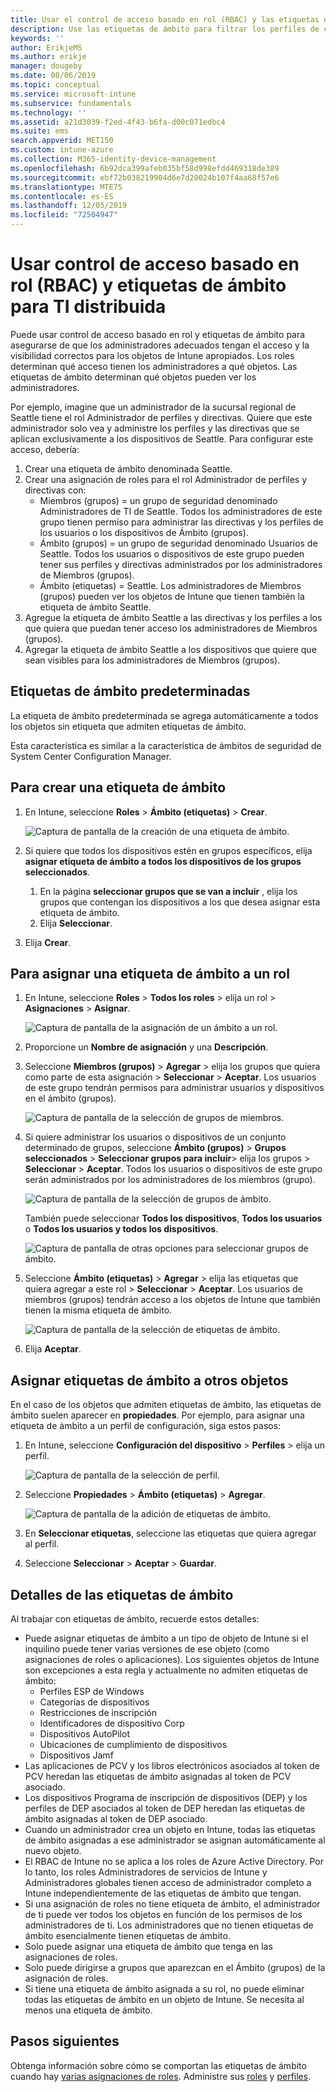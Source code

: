```yaml
---
title: Usar el control de acceso basado en rol (RBAC) y las etiquetas de ámbito para distribuirlo en Intune | Microsoft Docs
description: Use las etiquetas de ámbito para filtrar los perfiles de configuración por roles específicos.
keywords: ''
author: ErikjeMS
ms.author: erikje
manager: dougeby
ms.date: 08/06/2019
ms.topic: conceptual
ms.service: microsoft-intune
ms.subservice: fundamentals
ms.technology: ''
ms.assetid: a21d3039-f2ed-4f43-b6fa-d00c071edbc4
ms.suite: ems
search.appverid: MET150
ms.custom: intune-azure
ms.collection: M365-identity-device-management
ms.openlocfilehash: 6b92dca399afeb035bf58d998efdd469318de389
ms.sourcegitcommit: ebf72b038219904d6e7d20024b107f4aa68f57e6
ms.translationtype: MTE75
ms.contentlocale: es-ES
ms.lasthandoff: 12/05/2019
ms.locfileid: "72504947"
---
```

# <a name="use-role-based-access-control-rbac-and-scope-tags-for-distributed-it"></a>Usar control de acceso basado en rol (RBAC) y etiquetas de ámbito para TI distribuida

Puede usar control de acceso basado en rol y etiquetas de ámbito para asegurarse de que los administradores adecuados tengan el acceso y la visibilidad correctos para los objetos de Intune apropiados. Los roles determinan qué acceso tienen los administradores a qué objetos. Las etiquetas de ámbito determinan qué objetos pueden ver los administradores.

Por ejemplo, imagine que un administrador de la sucursal regional de Seattle tiene el rol Administrador de perfiles y directivas. Quiere que este administrador solo vea y administre los perfiles y las directivas que se aplican exclusivamente a los dispositivos de Seattle. Para configurar este acceso, debería:

1. Crear una etiqueta de ámbito denominada Seattle.
2. Crear una asignación de roles para el rol Administrador de perfiles y directivas con: 
    - Miembros (grupos) = un grupo de seguridad denominado Administradores de TI de Seattle. Todos los administradores de este grupo tienen permiso para administrar las directivas y los perfiles de los usuarios o los dispositivos de Ámbito (grupos).
    - Ámbito (grupos) = un grupo de seguridad denominado Usuarios de Seattle. Todos los usuarios o dispositivos de este grupo pueden tener sus perfiles y directivas administrados por los administradores de Miembros (grupos). 
    - Ámbito (etiquetas) = Seattle. Los administradores de Miembros (grupos) pueden ver los objetos de Intune que tienen también la etiqueta de ámbito Seattle.
3. Agregue la etiqueta de ámbito Seattle a las directivas y los perfiles a los que quiera que puedan tener acceso los administradores de Miembros (grupos).
4. Agregar la etiqueta de ámbito Seattle a los dispositivos que quiere que sean visibles para los administradores de Miembros (grupos). 

## <a name="default-scope-tag"></a>Etiquetas de ámbito predeterminadas
La etiqueta de ámbito predeterminada se agrega automáticamente a todos los objetos sin etiqueta que admiten etiquetas de ámbito.

Esta característica es similar a la característica de ámbitos de seguridad de System Center Configuration Manager. 

## <a name="to-create-a-scope-tag"></a>Para crear una etiqueta de ámbito

1. En Intune, seleccione **Roles** > **Ámbito (etiquetas)**  > **Crear**.

    ![Captura de pantalla de la creación de una etiqueta de ámbito.](./media/scope-tags/create-scope-tag.png)

3. Si quiere que todos los dispositivos estén en grupos específicos, elija **asignar etiqueta de ámbito a todos los dispositivos de los grupos seleccionados**.
    1. En la página **seleccionar grupos que se van a incluir** , elija los grupos que contengan los dispositivos a los que desea asignar esta etiqueta de ámbito.
    2. Elija **Seleccionar**.
4. Elija **Crear**.

## <a name="to-assign-a-scope-tag-to-a-role"></a>Para asignar una etiqueta de ámbito a un rol

1. En Intune, seleccione **Roles** > **Todos los roles** > elija un rol > **Asignaciones** > **Asignar**.

    ![Captura de pantalla de la asignación de un ámbito a un rol.](./media/scope-tags/assign-scope-to-role.png)

2. Proporcione un **Nombre de asignación** y una **Descripción**.
3. Seleccione **Miembros (grupos)**  > **Agregar** > elija los grupos que quiera como parte de esta asignación > **Seleccionar** > **Aceptar**. Los usuarios de este grupo tendrán permisos para administrar usuarios y dispositivos en el ámbito (grupos).

    ![Captura de pantalla de la selección de grupos de miembros.](./media/scope-tags/select-member-groups.png)

4. Si quiere administrar los usuarios o dispositivos de un conjunto determinado de grupos, seleccione **Ámbito (grupos)**  > **Grupos seleccionados** > **Seleccionar grupos para incluir**> elija los grupos > **Seleccionar** > **Aceptar**. Todos los usuarios o dispositivos de este grupo serán administrados por los administradores de los miembros (grupo).

    ![Captura de pantalla de la selección de grupos de ámbito.](./media/scope-tags/select-scope-groups.png)

    También puede seleccionar **Todos los dispositivos**, **Todos los usuarios** o **Todos los usuarios y todos los dispositivos**.

    ![Captura de pantalla de otras opciones para seleccionar grupos de ámbito.](./media/scope-tags/scope-group-other-options.png)
    
5. Seleccione **Ámbito (etiquetas)**  > **Agregar** > elija las etiquetas que quiera agregar a este rol > **Seleccionar** > **Aceptar**. Los usuarios de miembros (grupos) tendrán acceso a los objetos de Intune que también tienen la misma etiqueta de ámbito.

    ![Captura de pantalla de la selección de etiquetas de ámbito.](./media/scope-tags/select-scope-tags.png)

6. Elija **Aceptar**. 

## <a name="assign-scope-tags-to-other-objects"></a>Asignar etiquetas de ámbito a otros objetos

En el caso de los objetos que admiten etiquetas de ámbito, las etiquetas de ámbito suelen aparecer en **propiedades**. Por ejemplo, para asignar una etiqueta de ámbito a un perfil de configuración, siga estos pasos:

1. En Intune, seleccione **Configuración del dispositivo** > **Perfiles** > elija un perfil.

    ![Captura de pantalla de la selección de perfil.](./media/scope-tags/choose-profile.png)

2. Seleccione **Propiedades** > **Ámbito (etiquetas)**  > **Agregar**.

    ![Captura de pantalla de la adición de etiquetas de ámbito.](./media/scope-tags/add-scope-tags.png)

3. En **Seleccionar etiquetas**, seleccione las etiquetas que quiera agregar al perfil.
4. Seleccione **Seleccionar** > **Aceptar** > **Guardar**.


## <a name="scope-tag-details"></a>Detalles de las etiquetas de ámbito
Al trabajar con etiquetas de ámbito, recuerde estos detalles: 

- Puede asignar etiquetas de ámbito a un tipo de objeto de Intune si el inquilino puede tener varias versiones de ese objeto (como asignaciones de roles o aplicaciones).
  Los siguientes objetos de Intune son excepciones a esta regla y actualmente no admiten etiquetas de ámbito:
    - Perfiles ESP de Windows
    - Categorías de dispositivos
    - Restricciones de inscripción
    - Identificadores de dispositivo Corp
    - Dispositivos AutoPilot
    - Ubicaciones de cumplimiento de dispositivos
    - Dispositivos Jamf
- Las aplicaciones de PCV y los libros electrónicos asociados al token de PCV heredan las etiquetas de ámbito asignadas al token de PCV asociado.
- Los dispositivos Programa de inscripción de dispositivos (DEP) y los perfiles de DEP asociados al token de DEP heredan las etiquetas de ámbito asignadas al token de DEP asociado.
- Cuando un administrador crea un objeto en Intune, todas las etiquetas de ámbito asignadas a ese administrador se asignan automáticamente al nuevo objeto.
- El RBAC de Intune no se aplica a los roles de Azure Active Directory. Por lo tanto, los roles Administradores de servicios de Intune y Administradores globales tienen acceso de administrador completo a Intune independientemente de las etiquetas de ámbito que tengan.
- Si una asignación de roles no tiene etiqueta de ámbito, el administrador de ti puede ver todos los objetos en función de los permisos de los administradores de ti. Los administradores que no tienen etiquetas de ámbito esencialmente tienen etiquetas de ámbito.
- Solo puede asignar una etiqueta de ámbito que tenga en las asignaciones de roles.
- Solo puede dirigirse a grupos que aparezcan en el Ámbito (grupos) de la asignación de roles.
- Si tiene una etiqueta de ámbito asignada a su rol, no puede eliminar todas las etiquetas de ámbito en un objeto de Intune. Se necesita al menos una etiqueta de ámbito.

## <a name="next-steps"></a>Pasos siguientes

Obtenga información sobre cómo se comportan las etiquetas de ámbito cuando hay [varias asignaciones de roles](role-based-access-control.md#multiple-role-assignments).
Administre sus [roles](role-based-access-control.md) y [perfiles](../configuration/device-profile-assign.md).
